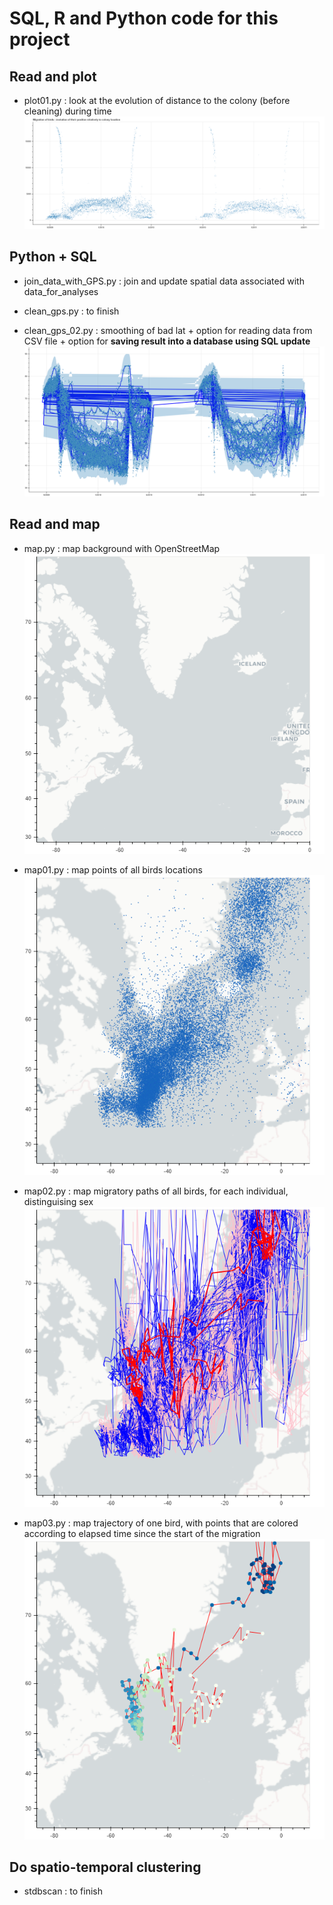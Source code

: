 # SQL, R and Python code for this project

## Read and plot

- plot01.py : look at the evolution of distance to the colony (before cleaning) during time
![plot01.png](https://github.com/cplumejeaud/M2_python/blob/main/data/arctox/code/fig/bokeh_plot01.png "one bird path")

## Python + SQL

- join_data_with_GPS.py : join and update spatial data associated with data_for_analyses

- clean_gps.py : to finish
- clean_gps_02.py : smoothing of bad lat + option for reading data from CSV file + option for **saving result into a database using SQL update**
![clean_gps_02.png](https://github.com/cplumejeaud/M2_python/blob/main/data/arctox/code/fig/bokeh_plot_smoothed_lat.png "smoothed lat")

## Read and map

- map.py : map background with OpenStreetMap
![map.png](https://github.com/cplumejeaud/M2_python/blob/main/data/arctox/code/fig/bokeh_map.png "map background with OpenStreetMap")

- map01.py : map points of all birds locations
![map01.png](https://github.com/cplumejeaud/M2_python/blob/main/data/arctox/code/fig/bokeh_map01.png "map points of all birds locations")

- map02.py : map migratory paths of all birds, for each individual, distinguising sex 
![map02.png](https://github.com/cplumejeaud/M2_python/blob/main/data/arctox/code/fig/bokeh_map02.png "migratory paths")

- map03.py : map trajectory of one  bird, with points that are colored according to elapsed time since the start of the migration
![map03.png](https://github.com/cplumejeaud/M2_python/blob/main/data/arctox/code/fig/bokeh_map03.png "one bird path")


## Do spatio-temporal clustering


- stdbscan : to finish

